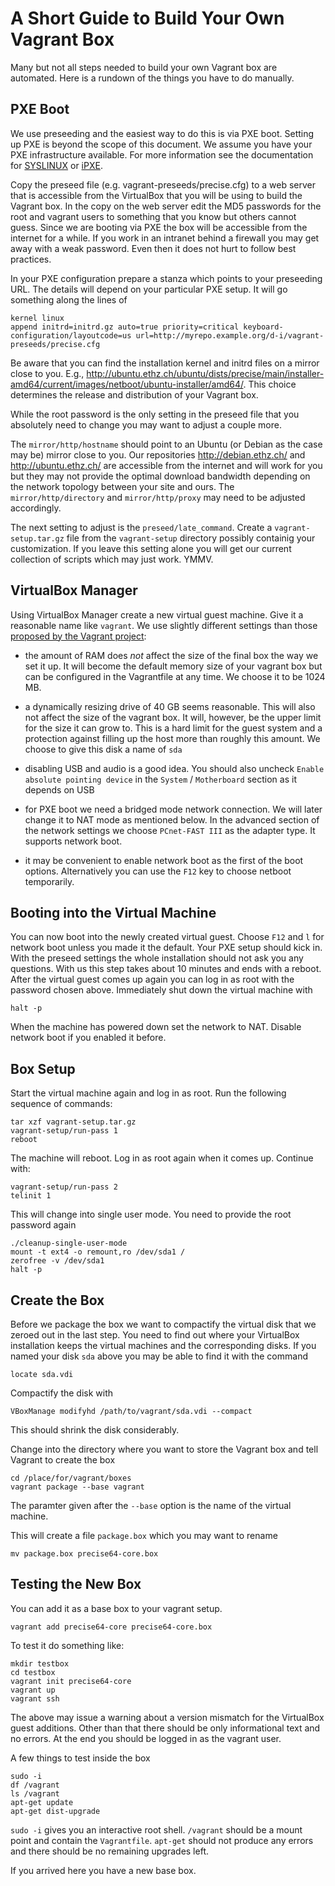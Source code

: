 A Short Guide to Build Your Own Vagrant Box
===========================================

Many but not all steps needed to build your own Vagrant box are automated.
Here is a rundown of the things you have to do manually.

PXE Boot
--------

We use preseeding and the easiest way to do this is via PXE boot.  Setting up
PXE is beyond the scope of this document.  We assume you have your PXE
infrastructure available.  For more information see the documentation for
[SYSLINUX](http://www.syslinux.org/wiki/index.php/PXELINUX) or
[iPXE](http://ipxe.org/).

Copy the preseed file (e.g. vagrant-preseeds/precise.cfg) to a web server that
is accessible from the VirtualBox that you will be using to build the Vagrant
box.  In the copy on the web server edit the MD5 passwords for the root and
vagrant users to something that you know but others cannot guess.  Since we are
booting via PXE the box will be accessible from the internet for a while.  If
you work in an intranet behind a firewall you may get away with a weak
password.  Even then it does not hurt to follow best practices.

In your PXE configuration prepare a stanza which points to your preseeding URL.
The details will depend on your particular PXE setup.  It will go something
along the lines of

    kernel linux
    append initrd=initrd.gz auto=true priority=critical keyboard-configuration/layoutcode=us url=http://myrepo.example.org/d-i/vagrant-preseeds/precise.cfg

Be aware that you can find the installation kernel and initrd files on a mirror
close to you.  E.g.,
http://ubuntu.ethz.ch/ubuntu/dists/precise/main/installer-amd64/current/images/netboot/ubuntu-installer/amd64/.
This choice determines the release and distribution of your Vagrant box.

While the root password is the only setting in the preseed file that you
absolutely need to change you may want to adjust a couple more.

The ``mirror/http/hostname`` should point to an Ubuntu (or Debian as the case
may be) mirror close to you.  Our repositories http://debian.ethz.ch/ and
http://ubuntu.ethz.ch/ are accessible from the internet and will work for you
but they may not provide the optimal download bandwidth depending on the
network topology between your site and ours.  The ``mirror/http/directory`` and
``mirror/http/proxy`` may need to be adjusted accordingly.

The next setting to adjust is the ``preseed/late_command``.  Create a
``vagrant-setup.tar.gz`` file from the ``vagrant-setup`` directory possibly
containig your customization.  If you leave this setting alone you will get our
current collection of scripts which may just work.  YMMV.

VirtualBox Manager
------------------

Using VirtualBox Manager create a new virtual guest machine.  Give it a
reasonable name like ``vagrant``.  We use slightly different settings than
those [proposed by the Vagrant
project](http://docs.vagrantup.com/v1/docs/base_boxes.html#creating_base_boxes):

* the amount of RAM does *not* affect the size of the final box the way we set
  it up.  It will become the default memory size of your vagrant box but can be
  configured in the Vagrantfile at any time.  We choose it to be 1024 MB.

* a dynamically resizing drive of 40 GB seems reasonable.  This will also not
  affect the size of the vagrant box.  It will, however, be the upper limit for
  the size it can grow to.  This is a hard limit for the guest system and a
  protection against filling up the host more than roughly this amount.  We
  choose to give this disk a name of ``sda``

* disabling USB and audio is a good idea.  You should also uncheck ``Enable
  absolute pointing device`` in the ``System`` / ``Motherboard`` section as it
  depends on USB

* for PXE boot we need a bridged mode network connection.  We will later change
  it to NAT mode as mentioned below.  In the advanced section of the network
  settings we choose ``PCnet-FAST III`` as the adapter type.  It supports
  network boot.

* it may be convenient to enable network boot as the first of the boot options.
  Alternatively you can use the ``F12`` key to choose netboot temporarily.

Booting into the Virtual Machine
--------------------------------

You can now boot into the newly created virtual guest.  Choose ``F12`` and
``l`` for network boot unless you made it the default.  Your PXE setup should
kick in.  With the preseed settings the whole installation should not ask you
any questions.  With us this step takes about 10 minutes and ends with a
reboot.  After the virtual guest comes up again you can log in as root with the
password chosen above.  Immediately shut down the virtual machine with

    halt -p

When the machine has powered down set the network to NAT.  Disable network boot
if you enabled it before.

Box Setup
---------

Start the virtual machine again and log in as root.  Run the following sequence
of commands:

    tar xzf vagrant-setup.tar.gz
    vagrant-setup/run-pass 1
    reboot

The machine will reboot.  Log in as root again when it comes up.  Continue
with:

    vagrant-setup/run-pass 2
    telinit 1

This will change into single user mode.  You need to provide the root password
again

    ./cleanup-single-user-mode
    mount -t ext4 -o remount,ro /dev/sda1 /
    zerofree -v /dev/sda1
    halt -p

Create the Box
--------------

Before we package the box we want to compactify the virtual disk that we zeroed
out in the last step.  You need to find out where your VirtualBox installation
keeps the virtual machines and the corresponding disks.  If you named your disk
``sda`` above you may be able to find it with the command

    locate sda.vdi

Compactify the disk with

    VBoxManage modifyhd /path/to/vagrant/sda.vdi --compact

This should shrink the disk considerably.

Change into the directory where you want to store the Vagrant box and tell
Vagrant to create the box

    cd /place/for/vagrant/boxes
    vagrant package --base vagrant

The paramter given after the ``--base`` option is the name of the virtual
machine.

This will create a file ``package.box`` which you may want to rename

    mv package.box precise64-core.box

Testing the New Box
-------------------

You can add it as a base box to your vagrant setup.

    vagrant add precise64-core precise64-core.box

To test it do something like:

    mkdir testbox
    cd testbox
    vagrant init precise64-core
    vagrant up
    vagrant ssh

The above may issue a warning about a version mismatch for the VirtualBox guest
additions.  Other than that there should be only informational text and no
errors.  At the end you should be logged in as the vagrant user.

A few things to test inside the box

    sudo -i
    df /vagrant
    ls /vagrant
    apt-get update
    apt-get dist-upgrade

``sudo -i`` gives you an interactive root shell.  ``/vagrant`` should be a
mount point and contain the ``Vagrantfile``.  ``apt-get`` should not produce
any errors and there should be no remaining upgrades left.

If you arrived here you have a new base box.
